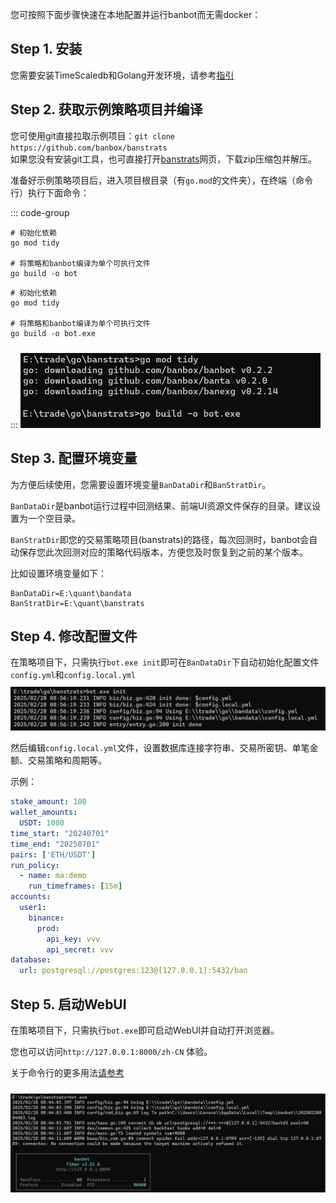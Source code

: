 您可按照下面步骤快速在本地配置并运行banbot而无需docker：

## Step 1. 安装
您需要安装TimeScaledb和Golang开发环境，请参考[指引](./install.md)

## Step 2. 获取示例策略项目并编译
您可使用git直接拉取示例项目：`git clone https://github.com/banbox/banstrats`  
如果您没有安装git工具，也可直接打开[banstrats](https://github.com/banbox/banstrats)网页，下载zip压缩包并解压。

准备好示例策略项目后，进入项目根目录（有`go.mod`的文件夹），在终端（命令行）执行下面命令：

::: code-group
```shell [Linux/MacOS]
# 初始化依赖
go mod tidy

# 将策略和banbot编译为单个可执行文件
go build -o bot
```
```shell [Windows]
# 初始化依赖
go mod tidy

# 将策略和banbot编译为单个可执行文件
go build -o bot.exe
```
:::
<img style="width:480px;margin-top:10px" src="/img/compile.jpg"/>

## Step 3. 配置环境变量
为方便后续使用，您需要设置环境变量`BanDataDir`和`BanStratDir`。

`BanDataDir`是banbot运行过程中回测结果、前端UI资源文件保存的目录。建议设置为一个空目录。

`BanStratDir`即您的交易策略项目(banstrats)的路径，每次回测时，banbot会自动保存您此次回测对应的策略代码版本，方便您及时恢复到之前的某个版本。

比如设置环境变量如下：
```text
BanDataDir=E:\quant\bandata
BanStratDir=E:\quant\banstrats
```

## Step 4. 修改配置文件
在策略项目下，只需执行`bot.exe init`即可在`BanDataDir`下自动初始化配置文件`config.yml`和`config.local.yml`
<img style="width:780px;margin-top:10px" src="/img/init_config.jpg"/>

然后编辑`config.local.yml`文件，设置数据库连接字符串、交易所密钥、单笔金额、交易策略和周期等。

示例：
```yaml
stake_amount: 100
wallet_amounts:
  USDT: 1000
time_start: "20240701"
time_end: "20250701"
pairs: ['ETH/USDT']
run_policy:
  - name: ma:demo
    run_timeframes: [15m]
accounts:
  user1:
    binance:
      prod:
        api_key: vvv
        api_secret: vvv
database:
  url: postgresql://postgres:123@[127.0.0.1]:5432/ban
```

## Step 5. 启动WebUI
在策略项目下，只需执行`bot.exe`即可启动WebUI并自动打开浏览器。

您也可以访问`http://127.0.0.1:8000/zh-CN` 体验。

关于命令行的更多用法[请参考](./bot_usage.md)

<img style="width:780px;margin-top:10px" src="/img/run_webui.jpg"/>
